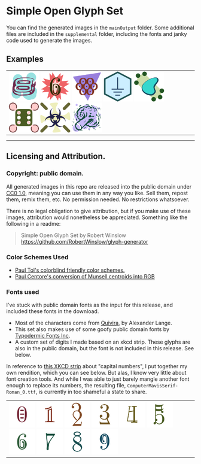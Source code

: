 # Simple Open Glyph Set

You can find the generated images in the `mainOutput` folder. Some additional files are included in the `supplemental` folder, including the fonts and janky code used to generate the images.



## Examples

<table><tr><td>
<img src="mainOutput/blob-TDchrome-34.png" width="80">
<img src="mainOutput/star-xkcd-6.png" width="80">
<img src="mainOutput/triangle-quivira-220.png" width="80">
<img src="mainOutput/hex-quivira-505.png" width="80">
<img src="mainOutput/harsh-TDheart-2.png" width="80">
<img src="mainOutput/harsh-quivira-753.png" width="80">
<img src="mainOutput/flour-quivira-920.png" width="80">
<img src="mainOutput/blob-TDcounter-6.png" width="80">
</td></tr></table>


---

## Licensing and Attribution.


### Copyright: public domain.
All generated images in this repo are released into the public domain under [CC0 1.0](https://creativecommons.org/publicdomain/zero/1.0/), 
meaning you can use them in any way you like. Sell them, repost them, remix them, etc. No permission needed. No restrictions whatsoever.

There is no legal obligation to give attribution, but if you make use of these images, attribution would nonetheless be appreciated.
Something like the following in a readme:

> Simple Open Glyph Set by Robert Winslow https://github.com/RobertWinslow/glyph-generator


### Color Schemes Used
- [Paul Tol's colorblind friendly color schemes.](https://personal.sron.nl/~pault/)
- [Paul Centore's conversion of Munsell centroids into RGB](https://www.munsellcolourscienceforpainters.com/ISCCNBS/ISCCNBSSystem.html)

### Fonts used

I've stuck with public domain fonts as the input for this release, and included these fonts in the download.

- Most of the characters come from [Quivira](http://www.quivira-font.com/), by Alexander Lange.
- This set also makes use of some goofy public domain fonts by [Typodermic Fonts Inc](https://typodermicfonts.com/public-domain/).
- A custom set of digits I made based on an xkcd strip. These glyphs are also in the public domain, but the font is not included in this release. See below.


In reference to [this XKCD strip](https://xkcd.com/2206/) about "capital numbers", I put together my own rendition, which you can see below. But alas, I know very little about font creation tools. And while I was able to just barely mangle another font enough to replace its numbers, the resulting file, `ComputerMavisSerif-Roman_0.ttf`, is currently in too shameful a state to share. 

<table><tr><td>
<img src="supplemental/xkcdMavis/blank-xkcd-0.png" width="70">
<img src="supplemental/xkcdMavis/blank-xkcd-1.png" width="70">
<img src="supplemental/xkcdMavis/blank-xkcd-2.png" width="70">
<img src="supplemental/xkcdMavis/blank-xkcd-3.png" width="70">
<img src="supplemental/xkcdMavis/blank-xkcd-4.png" width="70">
<img src="supplemental/xkcdMavis/blank-xkcd-5.png" width="70">
<img src="supplemental/xkcdMavis/blank-xkcd-6.png" width="70">
<img src="supplemental/xkcdMavis/blank-xkcd-7.png" width="70">
<img src="supplemental/xkcdMavis/blank-xkcd-8.png" width="70">
<img src="supplemental/xkcdMavis/blank-xkcd-9.png" width="70">
</td></tr></table>




